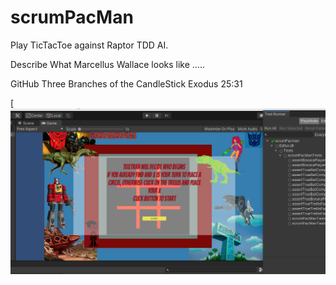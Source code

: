 # scrumPacMan

Play TicTacToe against Raptor TDD AI.

Describe What Marcellus Wallace looks like .....

GitHub Three Branches of the CandleStick Exodus 25:31 

[![herbie nichols the third world.... ](https://raw.githubusercontent.com/rgarro/scrumPacMan/main/preview.png)